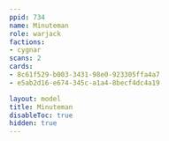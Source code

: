 ```yaml
---
ppid: 734
name: Minuteman
role: warjack
factions:
- cygnar
scans: 2
cards:
- 8c61f529-b003-3431-98e0-923305ffa4a7
- e5ab2d16-e674-345c-a1a4-8becf4dc4a19

layout: model
title: Minuteman
disableToc: true
hidden: true
---
```

